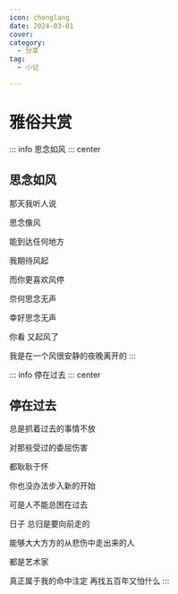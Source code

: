```yaml
---
icon: chonglang
date: 2024-03-01
cover: 
category:
  - 分享
tag:
  - 小记

---
```


# 雅俗共赏


<!-- more -->
::: info 思念如风
::: center
## 思念如风

那天我听人说

思念像风

能到达任何地方

我期待风起

而你更喜欢风停

奈何思念无声

幸好思念无声

你看   又起风了

我是在一个风很安静的夜晚离开的
:::


::: info 停在过去
::: center
## 停在过去

总是抓着过去的事情不放

对那些受过的委屈伤害

都耿耿于怀

你也没办法步入新的开始

可是人不能总困在过去

日子   总归是要向前走的

能够大大方方的从悲伤中走出来的人

都是艺术家

真正属于我的命中注定   再找五百年又怕什么
:::